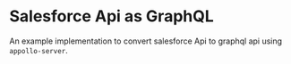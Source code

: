 # Salesforce Api as GraphQL

An example implementation to convert salesforce Api to graphql api using `appollo-server`.
